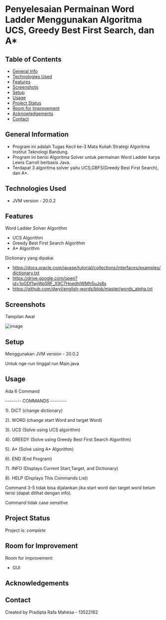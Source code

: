 # Penyelesaian Permainan Word Ladder Menggunakan Algoritma UCS, Greedy Best First Search, dan A*


## Table of Contents
* [General Info](#general-information)
* [Technologies Used](#technologies-used)
* [Features](#features)
* [Screenshots](#screenshots)
* [Setup](#setup)
* [Usage](#usage)
* [Project Status](#project-status)
* [Room for Improvement](#room-for-improvement)
* [Acknowledgements](#acknowledgements)
* [Contact](#contact)
<!-- * [License](#license) -->


## General Information
- Program ini adalah Tugas Kecil ke-3 Mata Kuliah Strategi Algoritma Institut Teknologi Bandung.
- Program ini berisi Algoritma Solver untuk permainan Word Ladder karya Lewis Carroll berbasis Java. 
- Terdapat 3 algoritma solver yaitu UCS,GBFS(Greedy Best First Search), dan A*.


## Technologies Used
- JVM version - 20.0.2


## Features

Word Ladder Solver Algorithm
- UCS Algorithm
- Greedy Best First Search Algorithm
- A* Algorithm

Dictionary yang dipakai
- https://docs.oracle.com/javase/tutorial/collections/interfaces/examples/dictionary.txt
- https://drive.google.com/open?id=1oGDf1wjWp5RF_X9C7HoedhIWMh5uJs8s
- https://github.com/dwyl/english-words/blob/master/words_alpha.txt

## Screenshots
Tampilan Awal

![image](https://github.com/Rapa285/Tucil3_13522162/assets/130206972/704eb6b4-ab6f-4c4c-aa21-9b4280978ecb)

<!-- If you have screenshots you'd like to share, include them here. -->


## Setup

Menggunakan JVM version - 20.0.2

Untuk nge-run tinggal run Main.java


## Usage

Ada 6 Command

-------- COMMANDS --------

1). DICT (change dictionary)

2). WORD (change start Word and target Word)

3). UCS (Solve using UCS algorithm)

4). GREEDY (Solve using Greedy Best First Search Algorithm)

5). A* (Solve using A* Algorithm)

6). END (End Program)

7). INFO (Displays Current Start,Target, and Dictionary)

8). HELP (Displays This Commands List)

Command 3-5 tidak bisa dijalankan jika start word dan target word belum terisi (dapat dilihat dengan info).

Command tidak case sensitive


## Project Status
Project is: _complete_


## Room for Improvement


Room for improvement:
- GUI



## Acknowledgements



## Contact
Created by Pradipta Rafa Mahesa - 13522162


<!-- Optional -->
<!-- ## License -->
<!-- This project is open source and available under the [... License](). -->

<!-- You don't have to include all sections - just the one's relevant to your project -->
